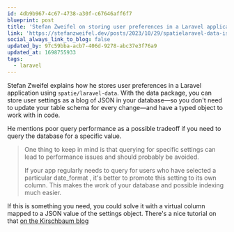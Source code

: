 ```yaml
---
id: 4db9b967-4c67-4738-a30f-c67646aff6f7
blueprint: post
title: 'Stefan Zweifel on storing user preferences in a Laravel application'
link: 'https://stefanzweifel.dev/posts/2023/10/29/spatielaravel-data-is-probably-the-best-way-to-store-settings-in-your-laravel-app#fnref:1'
social_always_link_to_blog: false
updated_by: 97c59bba-acb7-406d-9278-abc37e3f76a9
updated_at: 1698755933
tags:
  - laravel
---
```

Stefan Zweifel explains how he stores user preferences in a Laravel application using `spatie/laravel-data`. With the data package, you can store user settings as a blog of JSON in your database—so you don't need to update your table schema for every change—and have a typed object to work with in code.

He mentions poor query performance as a possible tradeoff if you need to query the database for a specific value.

> One thing to keep in mind is that querying for specific settings can lead to performance issues and should probably be avoided.
>
> If your app regularly needs to query for users who have selected a particular date_format , it's better to promote this setting to its own column. This makes the work of your database and possible indexing much easier.

If this is something you need, you could solve it with a virtual column mapped to a JSON value of the settings object. There's a nice tutorial on that [on the Kirschbaum blog](https://kirschbaumdevelopment.com/insights/leveraging-virtual-generated-columns)